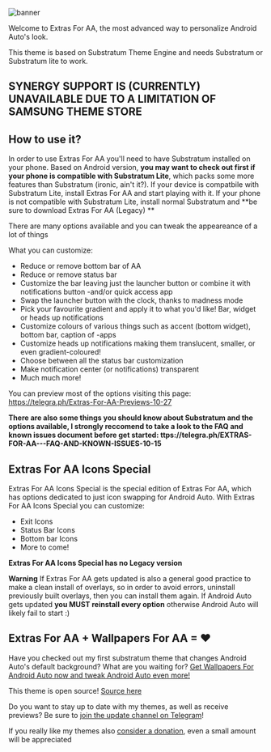![banner](https://imgur.com/QoN3diIh.jpg)

Welcome to Extras For AA, the most advanced way to personalize Android Auto's look.

This theme is based on Substratum Theme Engine and needs Substratum or Substratum lite to work.

## SYNERGY SUPPORT IS (CURRENTLY) UNAVAILABLE DUE TO A LIMITATION OF SAMSUNG THEME STORE

## How to use it?

In order to use Extras For AA you'll need to have Substratum installed on your phone. Based on Android version, **you may want to check out first if your phone is compatible with Substratum Lite**, which packs some more features than Substratum (ironic, ain't it?). If your device is compatbile with Substratum Lite, install Extras For AA and start playing with it. If your phone is not compatible with Substratum Lite, install normal Substratum and **be sure to download Extras For AA (Legacy) **

There are many options available and you can tweak the appeareance of a lot of things

What you can customize:

- Reduce or remove bottom bar of AA
- Reduce or remove status bar
- Customize the bar leaving just the launcher button or combine it with notifications button -and/or quick access app
- Swap the launcher button with the clock, thanks to madness mode
- Pick your favourite gradient and apply it to what you'd like! Bar, widget or heads up notifications
- Customize colours of various things such as accent (bottom widget), bottom bar, caption of -apps
- Customize heads up notifications making them translucent, smaller, or even gradient-coloured!
- Choose between all the status bar customization
- Make notification center (or notifications) transparent
- Much much more!

You can preview most of the options visiting this page: https://telegra.ph/Extras-For-AA-Previews-10-27

**There are also some things you should know about Substratum and the options available, I strongly reccomend to take a look to the FAQ and known issues document before get started: ttps://telegra.ph/EXTRAS-FOR-AA---FAQ-AND-KNOWN-ISSUES-10-15**

## Extras For AA Icons Special

Extras For AA Icons Special is the special edition of Extras For AA, which has options dedicated to just icon swapping for Android Auto. With Extras For AA Icons Special you can customize:

- Exit Icons
- Status Bar Icons
- Bottom bar Icons
- More to come!

**Extras For AA Icons Special has no Legacy version**


**Warning** If Extras For AA gets updated is also a general good practice to make a clean install of overlays, so in order to avoid errors, uninstall previously built overlays, then you can install them again. If Android Auto gets updated **you MUST reinstall every option** otherwise Android Auto will likely fail to start :)

## Extras For AA + Wallpapers For AA = ❤

Have you checked out my first substratum theme that changes Android Auto's default background? What are you waiting for? [Get Wallpapers For Android Auto now and tweak Android Auto even more!](https://github.com/shmykelsa/wp4aa-release)

This theme is open source! [Source here](https://github.com/shmykelsa/extras4aa)

Do you want to stay up to date with my themes, as well as receive previews? Be sure to [join the update channel on Telegram](http://t.me/shmykelsathemes)!

If you really like my themes also [consider a donation](http://paypal.me/grizzo96), even a small amount will be appreciated
